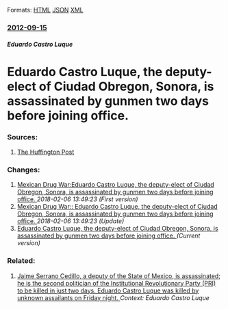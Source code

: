 
Formats: [HTML](/news/2012/09/15/eduardo-castro-luque-the-deputy-elect-of-ciudad-obregon-sonora-is-assassinated-by-gunmen-two-days-before-joining-office.html)  [JSON](/news/2012/09/15/eduardo-castro-luque-the-deputy-elect-of-ciudad-obregon-sonora-is-assassinated-by-gunmen-two-days-before-joining-office.json)  [XML](/news/2012/09/15/eduardo-castro-luque-the-deputy-elect-of-ciudad-obregon-sonora-is-assassinated-by-gunmen-two-days-before-joining-office.xml)  

### [2012-09-15](/news/2012/09/15/index.md)

##### Eduardo Castro Luque
# Eduardo Castro Luque, the deputy-elect of Ciudad Obregon, Sonora, is assassinated by gunmen two days before joining office. 




### Sources:

1. [The Huffington Post](http://www.huffingtonpost.com/2012/09/15/eduardo-castro-luque-mexico_n_1886846.html)

### Changes:

1. [Mexican Drug War:Eduardo Castro Luque, the deputy-elect of Ciudad Obregon, Sonora, is assassinated by gunmen two days before joining office. ](/news/2012/09/15/mexican-drug-war-peduardo-castro-luque-the-deputy-elect-of-ciudad-obregon-sonora-is-assassinated-by-gunmen-two-days-before-joining-office.md) _2018-02-06 13:49:23 (First version)_
2. [Mexican Drug War:: Eduardo Castro Luque, the deputy-elect of Ciudad Obregon, Sonora, is assassinated by gunmen two days before joining office. ](/news/2012/09/15/mexican-drug-war-eduardo-castro-luque-the-deputy-elect-of-ciudad-obregon-sonora-is-assassinated-by-gunmen-two-days-before-joining-offic.md) _2018-02-06 13:49:23 (Update)_
2. [Eduardo Castro Luque, the deputy-elect of Ciudad Obregon, Sonora, is assassinated by gunmen two days before joining office. ](/news/2012/09/15/eduardo-castro-luque-the-deputy-elect-of-ciudad-obregon-sonora-is-assassinated-by-gunmen-two-days-before-joining-office.md) _(Current version)_

### Related:

1. [Jaime Serrano Cedillo, a deputy of the State of Mexico, is assassinated; he is the second politician of the Institutional Revolutionary Party (PRI) to be killed in just two days. Eduardo Castro Luque was killed by unknown assailants on Friday night. ](/news/2012/09/16/jaime-serrano-cedillo-a-deputy-of-the-state-of-mexico-is-assassinated-he-is-the-second-politician-of-the-institutional-revolutionary-part.md) _Context: Eduardo Castro Luque_
